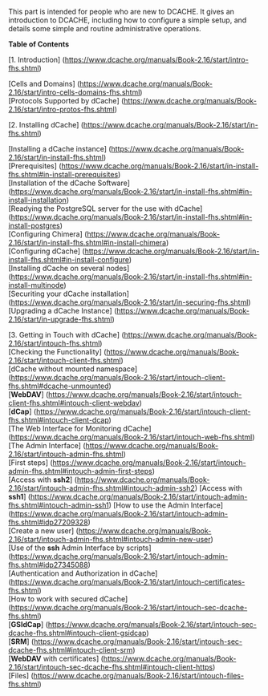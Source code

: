 This part is intended for people who are new to DCACHE. It gives an introduction to DCACHE, including how to configure a simple setup, and details some simple and routine administrative operations.

**Table of Contents**  

   [1. Introduction] (https://www.dcache.org/manuals/Book-2.16/start/intro-fhs.shtml)  
   
   
   [Cells and Domains] (https://www.dcache.org/manuals/Book-2.16/start/intro-cells-domains-fhs.shtml)  
   [Protocols Supported by dCache] (https://www.dcache.org/manuals/Book-2.16/start/intro-protos-fhs.shtml) 
   
   
   [2. Installing dCache] (https://www.dcache.org/manuals/Book-2.16/start/in-fhs.shtml)   
   
   
   [Installing a dCache instance] (https://www.dcache.org/manuals/Book-2.16/start/in-install-fhs.shtml)  
   [Prerequisites] (https://www.dcache.org/manuals/Book-2.16/start/in-install-fhs.shtml#in-install-prerequisites)  
   [Installation of the dCache Software] (https://www.dcache.org/manuals/Book-2.16/start/in-install-fhs.shtml#in-install-installation)  
   [Readying the PostgreSQL server for the use with dCache] (https://www.dcache.org/manuals/Book-2.16/start/in-install-fhs.shtml#in-install-postgres)  
   [Configuring Chimera] (https://www.dcache.org/manuals/Book-2.16/start/in-install-fhs.shtml#in-install-chimera)  
   [Configuring dCache] (https://www.dcache.org/manuals/Book-2.16/start/in-install-fhs.shtml#in-install-configure)  
   [Installing dCache on several nodes] (https://www.dcache.org/manuals/Book-2.16/start/in-install-fhs.shtml#in-install-multinode)  
   [Securiting your dCache installation] (https://www.dcache.org/manuals/Book-2.16/start/in-securing-fhs.shtml)  
   [Upgrading a dCache Instance] (https://www.dcache.org/manuals/Book-2.16/start/in-upgrade-fhs.shtml)  
   
   
  [3. Getting in Touch with dCache] (https://www.dcache.org/manuals/Book-2.16/start/intouch-fhs.shtml)  
   [Checking the Functionality] (https://www.dcache.org/manuals/Book-2.16/start/intouch-client-fhs.shtml)  
   [dCache without mounted namespace] (https://www.dcache.org/manuals/Book-2.16/start/intouch-client-fhs.shtml#dcache-unmounted)  
   [**WebDAV**] (https://www.dcache.org/manuals/Book-2.16/start/intouch-client-fhs.shtml#intouch-client-webdav)  
   [**dCap**] (https://www.dcache.org/manuals/Book-2.16/start/intouch-client-fhs.shtml#intouch-client-dcap)  
   [The Web Interface for Monitoring dCache] (https://www.dcache.org/manuals/Book-2.16/start/intouch-web-fhs.shtml)  
   [The Admin Interface] (https://www.dcache.org/manuals/Book-2.16/start/intouch-admin-fhs.shtml)  
   [First steps] (https://www.dcache.org/manuals/Book-2.16/start/intouch-admin-fhs.shtml#intouch-admin-first-steps)  
   [Access with **ssh2**] (https://www.dcache.org/manuals/Book-2.16/start/intouch-admin-fhs.shtml#intouch-admin-ssh2)
   [Access with **ssh1**] (https://www.dcache.org/manuals/Book-2.16/start/intouch-admin-fhs.shtml#intouch-admin-ssh1)
   [How to use the Admin Interface] (https://www.dcache.org/manuals/Book-2.16/start/intouch-admin-fhs.shtml#idp27209328)  
   [Create a new user] (https://www.dcache.org/manuals/Book-2.16/start/intouch-admin-fhs.shtml#intouch-admin-new-user)  
   [Use of the **ssh** Admin Interface by scripts] (https://www.dcache.org/manuals/Book-2.16/start/intouch-admin-fhs.shtml#idp27345088)  
   [Authentication and Authorization in dCache] (https://www.dcache.org/manuals/Book-2.16/start/intouch-certificates-fhs.shtml)  
   [How to work with secured dCache] (https://www.dcache.org/manuals/Book-2.16/start/intouch-sec-dcache-fhs.shtml)  
   [**GSIdCap**] (https://www.dcache.org/manuals/Book-2.16/start/intouch-sec-dcache-fhs.shtml#intouch-client-gsidcap)  
   [**SRM**] (https://www.dcache.org/manuals/Book-2.16/start/intouch-sec-dcache-fhs.shtml#intouch-client-srm)  
   [**WebDAV** with certificates] (https://www.dcache.org/manuals/Book-2.16/start/intouch-sec-dcache-fhs.shtml#intouch-client-https)  
   [Files] (https://www.dcache.org/manuals/Book-2.16/start/intouch-files-fhs.shtml)  
